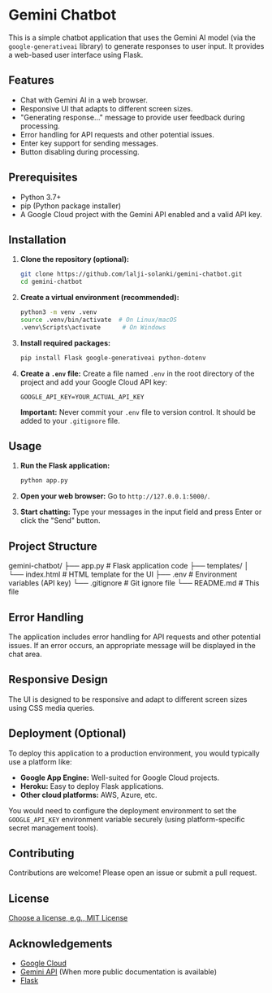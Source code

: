 # Gemini Chatbot

This is a simple chatbot application that uses the Gemini AI model (via the `google-generativeai` library) to generate responses to user input. It provides a web-based user interface using Flask.

## Features

*   Chat with Gemini AI in a web browser.
*   Responsive UI that adapts to different screen sizes.
*   "Generating response..." message to provide user feedback during processing.
*   Error handling for API requests and other potential issues.
*   Enter key support for sending messages.
*   Button disabling during processing.

## Prerequisites

*   Python 3.7+
*   pip (Python package installer)
*   A Google Cloud project with the Gemini API enabled and a valid API key.

## Installation

1.  **Clone the repository (optional):**

    ```bash
    git clone https://github.com/lalji-solanki/gemini-chatbot.git
    cd gemini-chatbot
    ```

2.  **Create a virtual environment (recommended):**

    ```bash
    python3 -m venv .venv
    source .venv/bin/activate  # On Linux/macOS
    .venv\Scripts\activate      # On Windows
    ```

3.  **Install required packages:**

    ```bash
    pip install Flask google-generativeai python-dotenv
    ```

4.  **Create a `.env` file:** Create a file named `.env` in the root directory of the project and add your Google Cloud API key:

    ```
    GOOGLE_API_KEY=YOUR_ACTUAL_API_KEY
    ```

    **Important:** Never commit your `.env` file to version control. It should be added to your `.gitignore` file.

## Usage

1.  **Run the Flask application:**

    ```bash
    python app.py
    ```

2.  **Open your web browser:** Go to `http://127.0.0.1:5000/`.

3.  **Start chatting:** Type your messages in the input field and press Enter or click the "Send" button.

## Project Structure

gemini-chatbot/
├── app.py          # Flask application code
├── templates/
│   └── index.html  # HTML template for the UI
├── .env            # Environment variables (API key)
└── .gitignore      # Git ignore file
└── README.md       # This file


## Error Handling

The application includes error handling for API requests and other potential issues. If an error occurs, an appropriate message will be displayed in the chat area.

## Responsive Design

The UI is designed to be responsive and adapt to different screen sizes using CSS media queries.

## Deployment (Optional)

To deploy this application to a production environment, you would typically use a platform like:

*   **Google App Engine:** Well-suited for Google Cloud projects.
*   **Heroku:** Easy to deploy Flask applications.
*   **Other cloud platforms:** AWS, Azure, etc.

You would need to configure the deployment environment to set the `GOOGLE_API_KEY` environment variable securely (using platform-specific secret management tools).

## Contributing

Contributions are welcome! Please open an issue or submit a pull request.

## License

[Choose a license, e.g., MIT License](LICENSE)

## Acknowledgements

*   [Google Cloud](https://cloud.google.com/)
*   [Gemini API](https://developers.generativeai.google/) (When more public documentation is available)
*   [Flask](https://flask.palletsprojects.com/)
